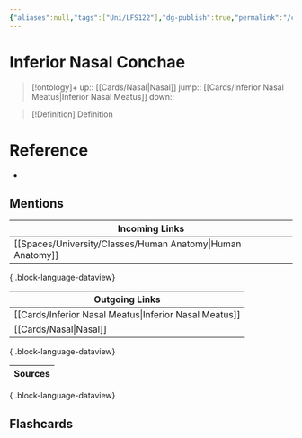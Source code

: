 ```yaml
---
{"aliases":null,"tags":["Uni/LFS122"],"dg-publish":true,"permalink":"/cards/inferior-nasal-conchae/","dgPassFrontmatter":true}
---
```


# Inferior Nasal Conchae

> [!ontology]+
> up:: [[Cards/Nasal\|Nasal]]
> jump:: [[Cards/Inferior Nasal Meatus\|Inferior Nasal Meatus]]
> down:: 

> [!Definition] Definition
> 

# Reference
- 

## Mentions
| Incoming Links                                                |
| ------------------------------------------------------------- |
| [[Spaces/University/Classes/Human Anatomy\|Human Anatomy]] |

{ .block-language-dataview}

| Outgoing Links                                            |
| --------------------------------------------------------- |
| [[Cards/Inferior Nasal Meatus\|Inferior Nasal Meatus]] |
| [[Cards/Nasal\|Nasal]]                                 |

{ .block-language-dataview}

| Sources |
| ------- |

{ .block-language-dataview}

## Flashcards
